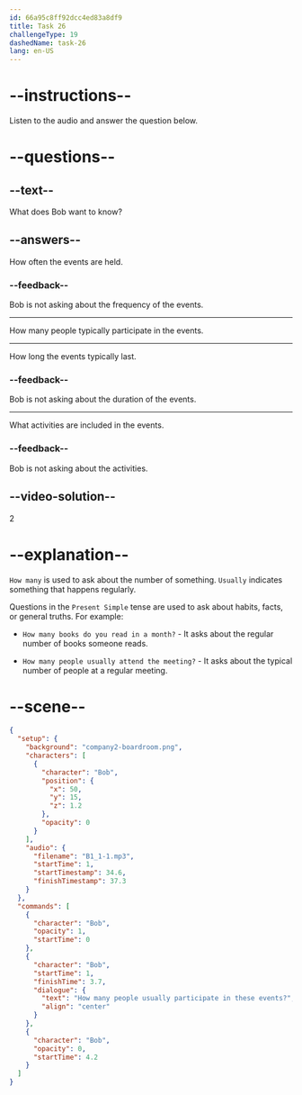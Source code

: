 ```yaml
---
id: 66a95c8ff92dcc4ed83a8df9
title: Task 26
challengeType: 19
dashedName: task-26
lang: en-US
---
```

<!--
AUDIO REFERENCE:
Bob: How many people usually participate in these events?
-->

# --instructions--

Listen to the audio and answer the question below.

# --questions--

## --text--

What does Bob want to know?

## --answers--

How often the events are held.

### --feedback--

Bob is not asking about the frequency of the events.

---

How many people typically participate in the events.

---

How long the events typically last.

### --feedback--

Bob is not asking about the duration of the events.

---

What activities are included in the events.

### --feedback--

Bob is not asking about the activities.

## --video-solution--

2

# --explanation--

`How many` is used to ask about the number of something. `Usually` indicates something that happens regularly. 

Questions in the `Present Simple` tense are used to ask about habits, facts, or general truths. For example:

- `How many books do you read in a month?` - It asks about the regular number of books someone reads.

- `How many people usually attend the meeting?` - It asks about the typical number of people at a regular meeting.

# --scene--

```json
{
  "setup": {
    "background": "company2-boardroom.png",
    "characters": [
      {
        "character": "Bob",
        "position": {
          "x": 50,
          "y": 15,
          "z": 1.2
        },
        "opacity": 0
      }
    ],
    "audio": {
      "filename": "B1_1-1.mp3",
      "startTime": 1,
      "startTimestamp": 34.6,
      "finishTimestamp": 37.3
    }
  },
  "commands": [
    {
      "character": "Bob",
      "opacity": 1,
      "startTime": 0
    },
    {
      "character": "Bob",
      "startTime": 1,
      "finishTime": 3.7,
      "dialogue": {
        "text": "How many people usually participate in these events?",
        "align": "center"
      }
    },
    {
      "character": "Bob",
      "opacity": 0,
      "startTime": 4.2
    }
  ]
}
```
